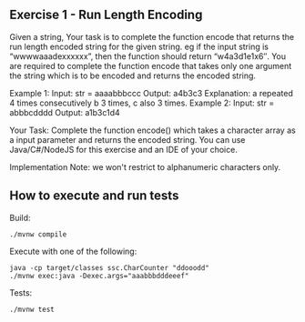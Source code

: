 ##  Exercise 1 - Run Length Encoding

Given a string, Your task is to complete the function encode that returns the run length encoded string for the given 
string. eg if the input string is “wwwwaaadexxxxxx”, then the function should return “w4a3d1e1x6″. You are required
to complete the function encode that takes only one argument the string which is to be encoded and returns the encoded 
string.

Example 1:
Input: str = aaaabbbccc Output: a4b3c3 
Explanation: a repeated 4 times consecutively b 3 times, c also 3 times.
Example 2:
Input: str = abbbcdddd Output: a1b3c1d4

Your Task: Complete the function encode() which takes a character array as a input parameter and returns the 
encoded string. You can use Java/C#/NodeJS for this exercise and an IDE of your choice.

Implementation Note: we won't restrict to alphanumeric characters only.

## How to execute and run tests

Build:
```
./mvnw compile
```

Execute with one of the following:
```
java -cp target/classes ssc.CharCounter "ddooodd"
./mvnw exec:java -Dexec.args="aaabbbdddeeef"
```

Tests:
```
./mvnw test
```